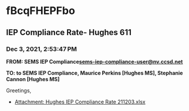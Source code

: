 # fBcqFHEPFbo
## IEP Compliance Rate- Hughes 611
### Dec 3, 2021, 2:53:47 PM
**FROM: SEMS IEP Compliance<sems-iep-compliance-user@nv.ccsd.net>**

**TO: to SEMS IEP Compliance, Maurice Perkins [Hughes MS], Stephanie Cannon [Hughes MS]**


Greetings,  





* [Attachment: Hughes IEP Compliance Rate 211203.xlsx](fBcqFHEPFbo-attachment-1.xlsx)
